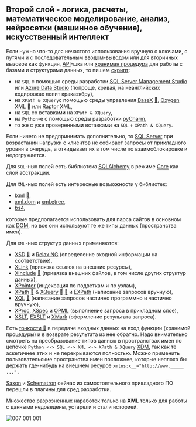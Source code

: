 ## Второй слой - логика, расчеты, математическое моделирование, анализ, нейросетки (машинное обучение), искусственный интеллект

Если нужно что-то для нечастого использования вручную с ключами, с путями и с последовательным вводом-выводом или для вторичных вызовов как функция, [API](https://en.wikipedia.org/wiki/API)-шка или [хранимая процедура](https://en.wikipedia.org/wiki/Stored_procedure) для работы с базами и структурами данных, то пишем [скрипт](https://timeweb.com/ru/community/articles/chto-takoe-skript):
 - на `SQL` с помощью среды разработки [SQL Server Management Studio](https://en.wikipedia.org/wiki/SQL_Server_Management_Studio) или [Azure Data Studio](https://learn.microsoft.com/ru-ru/azure-data-studio/quickstart-sql-server) (попроще, кривая, на неанглийских кодировках лепит краказябру),
 - на `XPath & XQuery`с помощью среды управления [BaseX](https://en.wikipedia.org/wiki/BaseX) [💬](https://docs.basex.org/wiki/XQuery_Update "Статья на сайте разработчиков"), [Oxygen XML](https://en.wikipedia.org/wiki/Oxygen_XML_Editor) [💬](https://www.oxygenxml.com/doc/versions/25.0/ug-editor/topics/preferences-xslt-saxon8.html) или [Raptor XML](https://www.altova.com/raptorxml),
 - на `SQL` со вставками на `XPath & XQuery`,
 - на `Python`-е с помощью среды разработки [pyCharm](https://en.wikipedia.org/wiki/PyCharm),
 - то же с уже проверенными вставками на `SQL` + `XPath & XQuery`.

Если ничего не предпринимать дополнительно, то [SQL Server](https://en.wikipedia.org/wiki/Microsoft_SQL_Server) при возрастании нагрузки с клиентов не собирает запросы от прикладного уровня в очередь, а откидывает их в том числе по взаимоблокировке и недогружается.

Для `SQL`-ных полей есть библиотека [SQLAlchemy](https://docs.sqlalchemy.org/en/14/dialects/mssql.html#module-sqlalchemy.dialects.mssql.pyodbc) в режиме [Core](https://docs.sqlalchemy.org/en/20/core) как слой абстракции.

Для `XML`-ных полей есть интересные возможности у библиотек:
 - [lxml](https://lxml.de/apidoc/lxml.isoschematron.html "Статья от разработчиков") [💬](https://pypi.org/project/lxml "Статья на зеркале с библиотекой со ссылками на GitHub"),
 - [xml.dom](https://docs.python.org/3.9/library/xml.dom.minidom.html "DOM") и [xml.etree](https://docs.python.org/3.7/library/xml.etree.elementtree.html "SAX"),
 - [bs4](https://www.crummy.com/software/BeautifulSoup/bs4/doc/), 

которые предполагается использовать для парса сайтов в основном как [DOM](https://en.wikipedia.org/wiki/Document_Object_Model), но все они используют те же типы данных (пространства имен).

Для `XML`-ных структур данных применяются:
 - [XSD](https://en.wikipedia.org/wiki/XML_Schema_(W3C)) [💬](https://bdpx.github.io/xml/lab3/xsd.html "Описание") и [Relax NG](https://en.wikipedia.org/wiki/RELAX_NG) (определение входной информации на соответствие),
 - [XLink](https://en.wikipedia.org/wiki/XLink) (привязка ссылок на внешние ресурсы),
 - [XInclude](https://en.wikipedia.org/wiki/XInclude) [💬](https://www.w3.org/TR/xinclude/) (привязка внешних файлов, в том числе других структур данных),
 - [XPointer](https://en.wikipedia.org/wiki/XPointer) (индексация по подветкам и по узлам),
 - [XPath](https://en.wikipedia.org/wiki/XPath) [💬](https://www.w3.org/TR/xpath-functions/#maps-and-arrays) & [XQuery](https://en.wikipedia.org/wiki/XQuery) [💬](http://xmlhack.ru/texts/03/xquery/what.is.xquery.html) [💬](https://documentation.softwareag.com/webmethods/compendiums/v10-5/C_API_Management/index.html#page/api-mgmt-comp%2Fco-portlet_custom_search_write_xquery.html%23) и [EXPath](http://expath.org/) (написание запросов вручную),
 - [XQL](http://www.ibiblio.org/xql/xql-proposal.html) [💬](https://www.w3.org/TandS/QL/QL98/pp/xql.html) (написание запросов частично программно и частично вручную),
 - [XProc](https://en.wikipedia.org/wiki/XProc), [XSpec](https://github.com/expath/xspec/tree/master) и [OPML](https://en.wikipedia.org/wiki/OPML) (выполнение запроса в прикладном слое),
 - [XSLT](https://en.wikipedia.org/wiki/XSLT), [EXSLT](https://en.wikipedia.org/wiki/EXSLT) и [XMark](https://projects.cwi.nl/xmark/index.html) (оформление результата запроса).

 Есть [тонкости 💬](https://en.wikipedia.org/wiki/Object%E2%80%93relational_impedance_mismatch "Вступительная часть по освещению данной темы") в передаче входных данных на вход функции (хранимой процедуры) и в возврате результата из нее обратно. Надо внимательно смотреть на преобразование типов данных в пространствах имен по цепочке `Python <-> SQL <-> XML <-> XPath & XQuery` [XDM](https://en.wikipedia.org/wiki/XQuery_and_XPath_Data_Model), так как те аскетичнее этих и не перекрываются полностью. Можно применить пользовательские пространства имен посложнее, которые неплохо бы держать где-нибудь на внешнем ресурсе `xmlns:x__="http://www._____ ..."` .

 [Saxon](https://www.saxonica.com/about/about.xml) и [Schematron](https://en.wikipedia.org/wiki/Schematron) сейчас из самостоятельного прикладного ПО перешли в плагины для сред разработки.

Множество разрозненных наработок только на **XML** только для работы с данными недоведены, устарели и стали историей.

![007 001 001](https://user-images.githubusercontent.com/104857185/209877366-3c1a9309-736c-49ce-9bb3-709e16110020.jpg)

